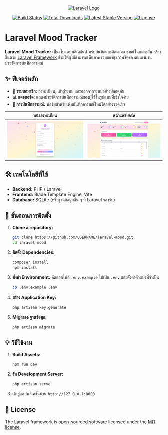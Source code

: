 <p align="center"><a href="https://laravel.com" target="_blank"><img src="https://raw.githubusercontent.com/laravel/art/master/logo-lockup/5%20SVG/2%20CMYK/1%20Full%20Color/laravel-logolockup-cmyk-red.svg" width="400" alt="Laravel Logo"></a></p>

<p align="center">
<a href="https://github.com/laravel/framework/actions"><img src="https://github.com/laravel/framework/workflows/tests/badge.svg" alt="Build Status"></a>
<a href="https://packagist.org/packages/laravel/framework"><img src="https://img.shields.io/packagist/dt/laravel/framework" alt="Total Downloads"></a>
<a href="https://packagist.org/packages/laravel/framework"><img src="https://img.shields.io/packagist/v/laravel/framework" alt="Latest Stable Version"></a>
<a href="https://packagist.org/packages/laravel/framework"><img src="https://img.shields.io/packagist/l/laravel/framework" alt="License"></a>
</p>

# Laravel Mood Tracker

**Laravel Mood Tracker** เป็นเว็บแอปพลิเคชันสำหรับบันทึกและติดตามอารมณ์ในแต่ละวัน สร้างขึ้นด้วย [Laravel Framework](https://laravel.com/) ช่วยให้ผู้ใช้สามารถเห็นภาพรวมของสุขภาพจิตของตนเองผ่านประวัติการบันทึกอารมณ์

## ✨ ฟีเจอร์หลัก

- **🔐 ระบบสมาชิก:** ลงทะเบียน, เข้าสู่ระบบ และออกจากระบบอย่างปลอดภัย
- **📊 แดชบอร์ด:** แสดงประวัติการบันทึกอารมณ์ของผู้ใช้ในรูปแบบที่เข้าใจง่าย
- **📝 การบันทึกอารมณ์:** ฟอร์มสำหรับเพิ่มบันทึกอารมณ์ใหม่ได้อย่างรวดเร็ว

| หน้าลงทะเบียน | หน้าแดชบอร์ด |
| :---: | :---: |
| ![หน้าลงทะเบียน](./screenshots/registration.png) | ![หน้าแดชบอร์ด](./screenshots/dashboard.png) |

## 🛠️ เทคโนโลยีที่ใช้

- **Backend:** PHP / Laravel
- **Frontend:** Blade Template Engine, Vite
- **Database:** SQLite (หรือฐานข้อมูลอื่น ๆ ที่ Laravel รองรับ)

## 🚀 ขั้นตอนการติดตั้ง

1.  **Clone a repository:**
    ```bash
    git clone https://github.com/USERNAME/laravel-mood.git
    cd laravel-mood
    ```

2.  **ติดตั้ง Dependencies:**
    ```bash
    composer install
    npm install
    ```

3.  **ตั้งค่า Environment:**
    คัดลอกไฟล์ `.env.example` ไปเป็น `.env` และตั้งค่าตัวแปรที่จำเป็น
    ```bash
    cp .env.example .env
    ```

4.  **สร้าง Application Key:**
    ```bash
    php artisan key:generate
    ```

5.  **Migrate ฐานข้อมูล:**
    ```bash
    php artisan migrate
    ```

## 💡 วิธีใช้งาน

1.  **Build Assets:**
    ```bash
    npm run dev
    ```

2.  **รัน Development Server:**
    ```bash
    php artisan serve
    ```

3.  เข้าสู่แอปพลิเคชันผ่าน `http://127.0.0.1:8000`

## 📄 License

The Laravel framework is open-sourced software licensed under the [MIT license](https://opensource.org/licenses/MIT).
